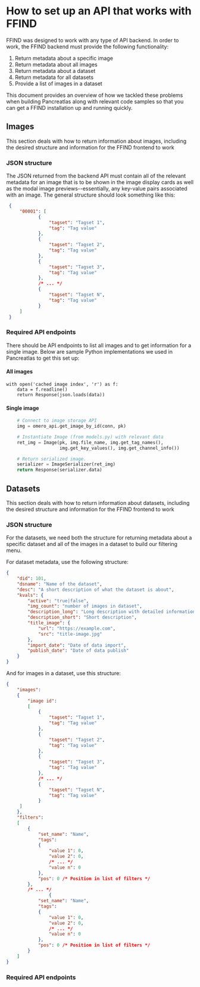 # How to set up an API that works with FFIND
FFIND was designed to work with any type of API backend. In order to work, the FFIND backend must provide the following functionality:

1. Return metadata about a specific image
2. Return metadata about all images
3. Return metadata about a dataset
4. Return metadata for all datasets
5. Provide a list of images in a dataset

This document provides an overview of how we tackled these problems when building Pancreatlas along with relevant code samples so that you can get a FFIND installation up and running quickly.

## Images
This section deals with how to return information about images, including the desired structure and information for the FFIND frontend to work
### JSON structure
The JSON returned from the backend API must contain all of the relevant metadata for an image that is to be shown in the image display cards as well as the modal image previews--essentially, any key-value pairs associated with an image. The general structure should look something like this:

```json
 {
     "00001": [
            {
                "tagset": "Tagset 1",
                "tag": "Tag value"
            },
            {
                "tagset": "Tagset 2",
                "tag": "Tag value"
            },
            {
                "tagset": "Tagset 3",
                "tag": "Tag value"
            },
            /* ... */
            {
                "tagset": "Tagset N",
                "tag": "Tag value"
            }
     ]
 }
```
### Required API endpoints
There should be API endpoints to list all images and to get information for a single image.
Below are sample Python implementations we used in Pancreatlas to get this set up:
#### All images
```
with open('cached image index', 'r') as f:
    data = f.readline()
    return Response(json.loads(data))
```

#### Single image
```python
    # Connect to image storage API
    img = omero_api.get_image_by_id(conn, pk)

    # Instantiate Image (from models.py) with relevant data
    ret_img = Image(pk, img.file_name, img.get_tag_names(),
                    img.get_key_values(), img.get_channel_info())

    # Return serialized image.
    serializer = ImageSerializer(ret_img)
    return Response(serializer.data)
```
## Datasets
This section deals with how to return information about datasets, including the desired structure and information for the FFIND frontend to work
### JSON structure
For the datasets, we need both the structure for returning metadata about a specific dataset and all of the images in a dataset to build our filtering menu.

For dataset metadata, use the following structure:
```json
{
    "did": 101,
    "dsname": "Name of the dataset",
    "desc": "A short description of what the dataset is about",
    "kvals": {
        "active": "true|false",
        "img_count": "number of images in dataset",
        "description_long": "Long description with detailed information about the dataset",
        "description_short": "Short description",
        "title_image": {
            "url": "https://example.com",
            "src": "title-image.jpg"
        },
        "import_date": "Date of data import",
        "publish_date": "Date of data publish"
    }
}
```

And for images in a dataset, use this structure:
```json
{
    "images": 
    {
        "image id": 
        [
            {
                "tagset": "Tagset 1",
                "tag": "Tag value"
            },
            {
                "tagset": "Tagset 2",
                "tag": "Tag value"
            },
            {
                "tagset": "Tagset 3",
                "tag": "Tag value"
            },
            /* ... */
            {
                "tagset": "Tagset N",
                "tag": "Tag value"
            }
     ]
    },
    "filters": 
    [
        {
            "set_name": "Name",
            "tags":
            {
                "value 1": 0,
                "value 2": 0,
                /* ... */
                "value n": 0
            },
            "pos": 0 /* Position in list of filters */
        },
        /* ... */
                {
            "set_name": "Name",
            "tags":
            {
                "value 1": 0,
                "value 2": 0,
                /* ... */
                "value n": 0
            },
            "pos": 0 /* Position in list of filters */
        }
    ]
}
```

### Required API endpoints